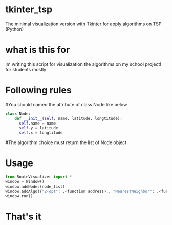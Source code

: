 # tkinter_tsp
The minimal visualization version with Tkinter for apply algorithms on TSP (Python)
# what is this for
Im writing this script for visualization the algorithms on my school project!
for students mostly
# Following rules
#You should named the attribute of class Node like below
```python
class Node:
    def __init__(self, name, latitude, longtitude):
      self.name = name
      self.y = latitude
      self.x = longtitude
```
#The algorithm choice must return the list of Node object
# Usage
```python
from RouteVisualizer import *
window = Window()
window.addNodes(node_list)
window.addAlgo({"2-opt": .<function address>., "NearestNeighbor": .<function address>.)
window.run()
```

# That's it
